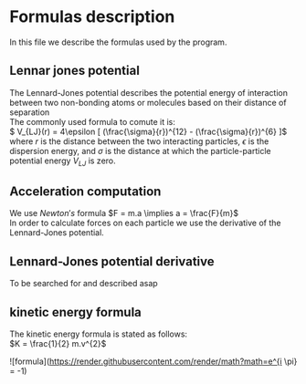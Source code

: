 # Formulas description

In this file we describe the formulas used by the program.

## Lennar jones potential
The Lennard-Jones potential describes the potential energy of interaction between two non-bonding atoms or molecules based on their distance of separation  
The commonly used formula to comute it is:  
$ V_{LJ}(r) =  4\epsilon [ (\frac{\sigma}{r})^{12} - (\frac{\sigma}{r})^{6} ]$  
where $r$ is the distance between the two interacting particles, $\epsilon$ is the dispersion energy, and $\sigma$ is the distance at which the particle-particle potential energy $V_{LJ}$ is zero.

## Acceleration computation
We use $Newton's$ formula $F = m.a \implies a = \frac{F}{m}$  
In order to calculate forces on  each particle we use the derivative of the Lennard-Jones potential.

## Lennard-Jones potential derivative
To be searched for and described asap

## kinetic energy formula
The kinetic energy formula is stated as follows:  
$K = \frac{1}{2} m.v^{2}$  


![formula](https://render.githubusercontent.com/render/math?math=e^{i \pi} = -1)

